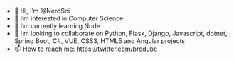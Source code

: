 - 👋 Hi, I’m @NerdSci
- 👀 I’m interested in Computer Science
- 🌱 I’m currently learning Node
- 💞️ I’m looking to collaborate on Python, Flask, Django, Javascript, dotnet, Spring Boot, C#, VUE, CSS3, HTML5 and Angular projects
- 📫 How to reach me: https://twitter.com/brcdube

<!---
NerdSci/NerdSci is a ✨ special ✨ repository because its `README.md` (this file) appears on your GitHub profile.
You can click the Preview link to take a look at your changes.
--->
